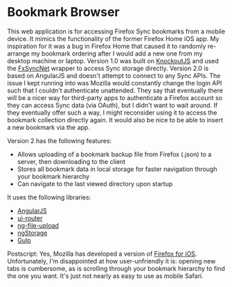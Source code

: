 Bookmark Browser
===============
This web application is for accessing Firefox Sync bookmarks from a mobile device. It mimics the functionality of the former Firefox Home iOS app. My 
inspiration for it was a bug in Firefox Home that caused it to randomly re-arrange my bookmark ordering after I would add a new one from my desktop 
machine or laptop. Version 1.0 was built on [KnockoutJS](http://knockoutjs.com/) and used the [FxSyncNet](https://github.com/pieterderycke/FxSyncNet) wrapper to access Sync storage directly. Version 2.0 is based on AngularJS 
and doesn't attempt to connect to any Sync APIs. The issue I kept running into was Mozilla would constantly change the login API such that I couldn't
authenticate unattended. They say that eventually there will be a nicer way for third-party apps to authenticate a Firefox account so they can access
Sync data (via OAuth), but I didn't want to wait around. If they eventually offer such a way, I might reconsider using it to access the bookmark collection directly again. It would also be nice to
be able to insert a new bookmark via the app.

Version 2 has the following features:
* Allows uploading of a bookmark backup file from Firefox (.json) to a server, then downloading to the client
* Stores all bookmark data in local storage for faster navigation through your bookmark hierarchy
* Can navigate to the last viewed directory upon startup

It uses the following libraries:
* [AngularJS](http://angularjs.org)
* [ui-router](https://github.com/angular-ui/ui-router)
* [ng-file-upload](https://github.com/danialfarid/ng-file-upload)
* [ngStorage](https://github.com/gsklee/ngStorage)
* [Gulp](https://gulpjs.com)


Postscript: Yes, Mozilla has developed a version of [Firefox for iOS](https://www.mozilla.org/en-US/firefox/mobile). Unfortunately, I'm disappointed at how user-unfriendly it is: opening new tabs is cumbersome, as is scrolling through your bookmark hierarchy to find the one you want. It's just not nearly as easy to use as mobile Safari.